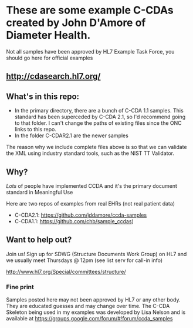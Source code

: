 # These are some example C-CDAs created by John D'Amore of Diameter Health. 

Not all samples have been approved by HL7 Example Task Force, you should go here for official examples
## http://cdasearch.hl7.org/

## What's in this repo: 
* In the primary directory, there are a bunch of C-CDA 1.1 samples. This standard has been superceded by C-CDA 2.1, so I'd recommend going to that folder. I can't change the paths of existing files since the ONC links to this repo. 
* In the folder C-CDAR2.1 are the newer samples 

The reason why we include complete files above is so that we can validate the XML using industry standard tools, such as the NIST TT Validator. 

## Why?
*Lots* of people have implemented CCDA and it's the primary document standard in Meaningful Use

Here are two repos of examples from real EHRs (not real patient data)

* C-CDA2.1: https://github.com/jddamore/ccda-samples
* C-CDA1.1: https://github.com/chb/sample_ccdas)

## Want to help out? 
Join us! Sign up for SDWG (Structure Documents Work Group) on HL7 and we usually meet Thursdays @ 12pm (see list serv for call-in info)

http://www.hl7.org/Special/committees/structure/

### Fine print
Samples posted here may not been approved by HL7 or any other body. They are educated guesses and may change over time. The C-CDA Skeleton being used in my examples was developed by Lisa Nelson and is available at https://groups.google.com/forum/#!forum/ccda_samples
